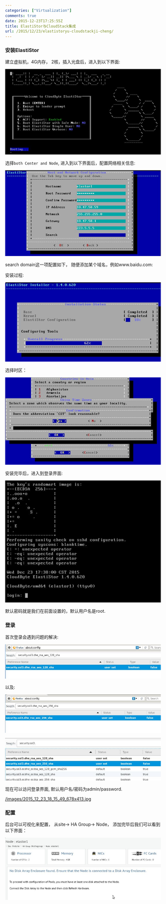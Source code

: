 ```yaml
---
categories: ["Virtualization"]
comments: true
date: 2015-12-23T17:25:55Z
title: ElastiStor与CloudStack集成
url: /2015/12/23/elastistoryu-cloudstackji-cheng/
---
```


### 安装ElastiStor
建立虚拟机，4G内存， 2核，插入光盘后，进入到以下界面:    

![/images/2015_12_23_17_25_15_759x415.jpg](/images/2015_12_23_17_25_15_759x415.jpg)   

选择`both Center and Node`, 进入到以下界面后，配置网络相关信息:    

![/images/2015_12_23_17_28_36_720x396.jpg](/images/2015_12_23_17_28_36_720x396.jpg)    

search domain这一项配置如下， 随便添加某个域名，例如www.baidu.com:    

安装过程:    

![/images/2015_12_23_17_33_29_644x327.jpg](/images/2015_12_23_17_33_29_644x327.jpg)    

选择时区：    

![/images/2015_12_23_17_36_34_712x398.jpg](/images/2015_12_23_17_36_34_712x398.jpg)    

安装完毕后，进入到登录界面:    

![/images/2015_12_23_17_38_40_539x422.jpg](/images/2015_12_23_17_38_40_539x422.jpg)  

默认密码就是我们在前面设置的，默认用户名是root.    

### 登录
首次登录会遇到问题的解决:    

![/images/2015_12_23_18_11_05_844x186.jpg](/images/2015_12_23_18_11_05_844x186.jpg)   

以及:    

![/images/2015_12_23_18_12_25_866x213.jpg](/images/2015_12_23_18_12_25_866x213.jpg)   


![images/2015_12_23_18_15_43_647x176.jpg](/images/2015_12_23_18_15_43_647x176.jpg)    

现在可以访问登录界面, 默认用户名/密码为admin/password.        

[/images/2015_12_23_18_15_49_678x413.jpg](/images/2015_12_23_18_15_49_678x413.jpg)    

### 配置

后台可以可视化来配置， 从site-> HA Group-> Node， 添加完毕后我们可以看到以下界面：   

![/images/2015_12_23_19_32_13_819x326.jpg](/images/2015_12_23_19_32_13_819x326.jpg)



